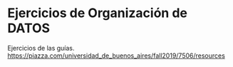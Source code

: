# Ejercicios de Organización de DATOS

Ejercicios de las guías.
https://piazza.com/universidad_de_buenos_aires/fall2019/7506/resources
